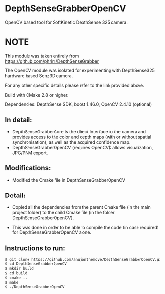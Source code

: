 DepthSenseGrabberOpenCV
=======================

OpenCV based tool for SoftKinetic DepthSense 325 camera.

NOTE
====

This module was taken entirely from https://github.com/ph4m/DepthSenseGrabber

The OpenCV module was isolated for experimenting with DepthSense325 hardware based Senz3D camera.

For any other specific details please refer to the link provided above. 

Build with CMake 2.8 or higher.

Dependencies: DepthSense SDK, boost 1.46.0, OpenCV 2.4.10 (optional)

In detail:
----------

 - DepthSenseGrabberCore is the direct interface to the camera and provides access to the color and depth maps (with or without spatial synchronisation), as well as the acquired confidence map.
 - DepthSenseGrabberOpenCV (requires OpenCV): allows visualization, JPG/PNM export.
 
Modifications:
--------------

- Modified the Cmake file in DepthSenseGrabberOpenCV

Detail:
-------

- Copied all the dependencies from the parent Cmake file (in the main project folder) to the child Cmake file (in the folder DepthSenseGrabberOpenCV). 

- This was done in order to be able to compile the code (in case required) for DepthSenseGrabberOpenCV alone.

Instructions to run:
---------------------

~~~ sh
$ git clone https://github.com/anujonthemove/DepthSenseGrabberOpenCV.git
$ cd DepthSenseGrabberOpenCV
$ mkdir build
$ cd build
$ cmake ..
$ make 
$ ./DepthSenseGrabberOpenCV
~~~
 